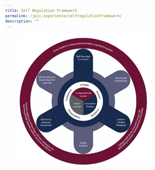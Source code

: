 ```yaml
---
title: Self Regulation Framework
permalink: /jpjc-experience/selfregulationframework/
description: ""
---
```

<figure>
<img src="/images/JPJC%20Experience/Total%20Curriculum%20Framework/pic1.jpg">
</figure>
<div align=justify>